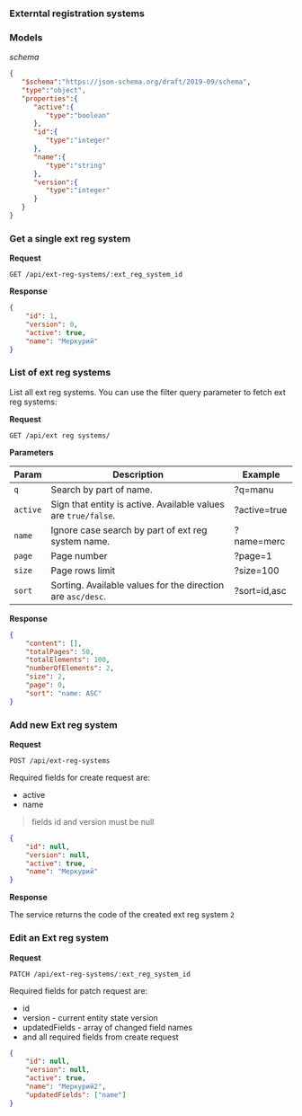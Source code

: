 ### Externtal registration systems


### Models

*schema*

```json
{
   "$schema":"https://json-schema.org/draft/2019-09/schema",
   "type":"object",
   "properties":{
      "active":{
         "type":"boolean"
      },
      "id":{
         "type":"integer"
      },
      "name":{
         "type":"string"
      },
      "version":{
         "type":"integer"
      }
   }
}
```

### Get a single ext reg system

**Request**

`GET /api/ext-reg-systems/:ext_reg_system_id`

**Response**

```json
{
    "id": 1,
    "version": 0,
    "active": true,
    "name": "Меркурий"
}
```

### List of ext reg systems

List all ext reg systems. You can use the filter query parameter to fetch ext reg systems:

**Request**

`GET /api/ext reg systems/`

**Parameters**

| Param  | Description  | Example |
|---|---|---|
| `q` | Search by part of name.  | ?q=manu|
| `active` |  Sign that entity is active. Available values are `true/false`. | ?active=true |
| `name` |  Ignore case search by part of ext reg system name. | ?name=merc |
| `page` | Page number | ?page=1 |
| `size` |  Page rows limit | ?size=100 |
| `sort` |  Sorting. Available values for the direction are `asc/desc`. | ?sort=id,asc |

**Response**

```json
{
    "content": [],
    "totalPages": 50,
    "totalElements": 100,
    "numberOfElements": 2,
    "size": 2,
    "page": 0,
    "sort": "name: ASC"
}
```

### Add new Ext reg system

**Request**

`POST /api/ext-reg-systems`

Required fields for create request are:
* active
* name

>fields id and version must be null

```json
{
    "id": null,
    "version": null,
    "active": true,
    "name": "Меркурий"
}
```

**Response**

The service returns the code of the created ext reg system
```2```


### Edit an Ext reg system

**Request**

`PATCH /api/ext-reg-systems/:ext_reg_system_id`

Required fields for patch request are:
* id
* version - current entity state version
* updatedFields - array of changed field names
* and all required fields from create request

````json
{
    "id": null,
    "version": null,
    "active": true,
    "name": "Меркурий2",
    "updatedFields": ["name"]
}
````